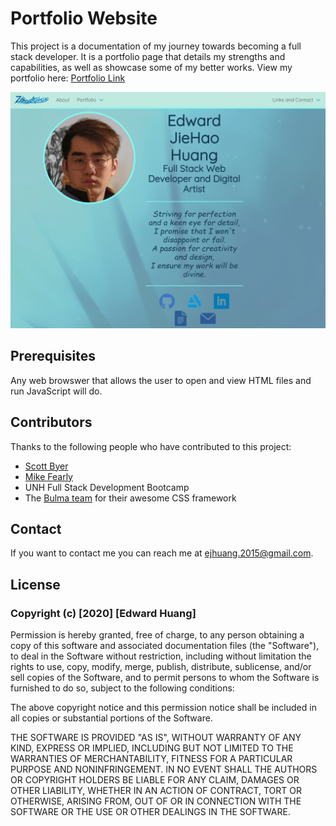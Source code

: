 # Portfolio Website

This project is a documentation of my journey towards becoming a full stack developer. It is a portfolio page that details my strengths and capabilities, as well as showcase some of my better works. 
View my portfolio here: [Portfolio Link](https://ejhuang2015.github.io/) 


![Project example image](./src/assets/PortfolioScreenshot.png)

## Prerequisites

Any web browswer that allows the user to open and view HTML files and run JavaScript will do.

## Contributors

Thanks to the following people who have contributed to this project:

* [Scott Byer](https://github.com/switch120) 
* [Mike Fearly](https://michaelfearnley.com/)
* UNH Full Stack Development Bootcamp
* The [Bulma team](https://bulma.io/) for their awesome CSS framework

## Contact

If you want to contact me you can reach me at <ejhuang.2015@gmail.com>.

## License
### Copyright (c) [2020] [Edward Huang]

Permission is hereby granted, free of charge, to any person obtaining a copy
of this software and associated documentation files (the "Software"), to deal
in the Software without restriction, including without limitation the rights
to use, copy, modify, merge, publish, distribute, sublicense, and/or sell
copies of the Software, and to permit persons to whom the Software is
furnished to do so, subject to the following conditions:

The above copyright notice and this permission notice shall be included in all
copies or substantial portions of the Software.

THE SOFTWARE IS PROVIDED "AS IS", WITHOUT WARRANTY OF ANY KIND, EXPRESS OR
IMPLIED, INCLUDING BUT NOT LIMITED TO THE WARRANTIES OF MERCHANTABILITY,
FITNESS FOR A PARTICULAR PURPOSE AND NONINFRINGEMENT. IN NO EVENT SHALL THE
AUTHORS OR COPYRIGHT HOLDERS BE LIABLE FOR ANY CLAIM, DAMAGES OR OTHER
LIABILITY, WHETHER IN AN ACTION OF CONTRACT, TORT OR OTHERWISE, ARISING FROM,
OUT OF OR IN CONNECTION WITH THE SOFTWARE OR THE USE OR OTHER DEALINGS IN THE
SOFTWARE.
